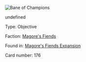 
![Bane of Champions](https://warhammerunderworlds.com/wp-content/uploads/sites/6/2018/03/176_ENG.png)

undefined

Type: Objective

Faction: [Magore's Fiends](/factions/magores-fiends.md)

Found in: [Magore's Fiends Expansion](/locations/magores-fiends-expansion.md)

Card number: 176

